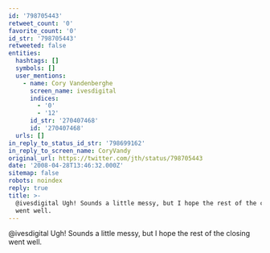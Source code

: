 ```yaml
---
id: '798705443'
retweet_count: '0'
favorite_count: '0'
id_str: '798705443'
retweeted: false
entities:
  hashtags: []
  symbols: []
  user_mentions:
    - name: Cory Vandenberghe
      screen_name: ivesdigital
      indices:
        - '0'
        - '12'
      id_str: '270407468'
      id: '270407468'
  urls: []
in_reply_to_status_id_str: '798699162'
in_reply_to_screen_name: CoryVandy
original_url: https://twitter.com/jth/status/798705443
date: '2008-04-28T13:46:32.000Z'
sitemap: false
robots: noindex
reply: true
title: >-
  @ivesdigital Ugh! Sounds a little messy, but I hope the rest of the closing
  went well.
---
```


@ivesdigital Ugh! Sounds a little messy, but I hope the rest of the closing went well.